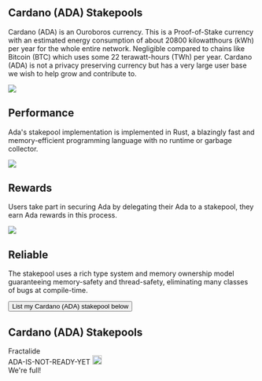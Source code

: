 <div class="row">
    <div class="col-lg-offset-3 col-lg-6 col-sm-offset-2 col-sm-8 col-xs-offset-1 col-xs-10">
      <div class="text-center">
          <h2 class="sub_heading_blue">Cardano (ADA) Stakepools</h2>
          <p>
              Cardano (ADA) is an Ouroboros currency. This is a Proof-of-Stake currency with an estimated energy consumption of about 20800 kilowatthours (kWh) per year for the whole entire network. Negligible compared to chains like Bitcoin (BTC) which uses some 22 terawatt-hours (TWh) per year. Cardano (ADA) is not a privacy preserving currency but has a very large user base we wish to help grow and contribute to.
          </p>
      </div>
    </div>
</div>
<div class="row">
    <div class="col-lg-offset-0 col-lg-4 col-sm-offset-2 col-sm-8 col-xs-offset-1 col-xs-10 text-center">
        <img class="stake_pool_icon" src="/img/stake-pools/earnings-min.png">
        <h2 class="sub_heading_blue">Performance</h2>
        <p class="stake_pool_text">
            Ada's stakepool implementation is implemented in Rust, a blazingly fast and memory-efficient programming language with no runtime or garbage collector.
        </p>
    </div>
    <div class="col-lg-offset-0 col-lg-4 col-sm-offset-2 col-sm-8 col-xs-offset-1 col-xs-10 text-center">
        <img class="stake_pool_icon" src="/img/stake-pools/reward-min.png">
        <h2 class="sub_heading_blue">Rewards</h2>
        <p class="stake_pool_text">
            Users take part in securing Ada by delegating their Ada to a stakepool, they earn Ada rewards in this process.
        </p>
    </div>
    <div class="col-lg-offset-0 col-lg-4 col-sm-offset-2 col-sm-8 col-xs-offset-1 col-xs-10 text-center">
        <img class="stake_pool_icon" src="/img/stake-pools/algorithm-min.png">
        <h2 class="sub_heading_blue">Reliable</h2>
        <p class="stake_pool_text">
            The stakepool uses a rich type system and memory ownership model guaranteeing memory-safety and thread-safety, eliminating many classes of bugs at compile-time.
        </p>
    </div>
</div>
<div class="row">
    <!-- <div class="col-lg-offset-2 col-lg-4 col-sm-offset-3 col-sm-6 col-xs-offset-1 col-xs-10 text-center">
        <button class="btn btn-lg btn-primary btn-block" onclick="location.href = 'https://docs.google.com/forms/d/e/1FAIpQLSdVgN3RK6hW_6qetR4hTL17z1SbWcK_Mt4ZmpBNvab-ncxGIQ/viewform';">Email me when it's live</button>
    </div> -->
    <div class="col-lg-offset-4 col-lg-4 col-sm-offset-3 col-sm-6 col-xs-offset-1 col-xs-10 text-center">
        <button class="btn btn-lg btn-default btn-block" onclick="location.href = 'https://docs.google.com/forms/d/1CoXGG3sM1IcO0qf09OmzlfhzztXR07DtJ3G_kYAUzXo/viewform';">List my Cardano (ADA) stakepool below</button>
    </div>
</div>
<div class="row">
    <div class="col-sm-offset-2 col-sm-8 col-xs-offset-1 col-xs-10 text-center">
        <div class="blue_box top_margin">
            <h2 class="sub_heading_blue">Cardano (ADA) Stakepools</h2>
            <div class="row white_box">
                <div class="col-lg-offset-1 col-lg-2 col-sm-offset-3 col-sm-6 col-xs-offset-1 col-xs-10 text-center">
                    <span>Fractalide</span>
                </div>
                <div class="col-lg-offset-2 col-lg-6 col-sm-offset-3 col-sm-6 col-xs-offset-1 col-xs-10 text-center">
                    <span id="delegationAddress">ADA-IS-NOT-READY-YET</span>
                    <a class="copy" href="#" onclick="javascript:copyToClipboard('delegationAddress',event);">
                        <img src="/img/stake-pools/copy.png" width="19px">
                    </a>
                </div>
                <!-- <div class="col-lg-8 col-xs-offset-4 col-xs-10">
                    <span id="delegationAddress">LUCEO-IS-NOT-READY-YET</span>
                    <a class="copy" href="#" onclick="javascript:copyToClipboard('delegationAddress',event);">
                        <img src="/img/stake-pools/copy.png" width="19px">
                    </a>
                </div> -->
            </div>
            <div class="row full_box hidden">
                <div class="">
                    We're full!
                </div>
            </div>
        </div>
    </div>
</div>



<script src="/js/global.js"></script>

